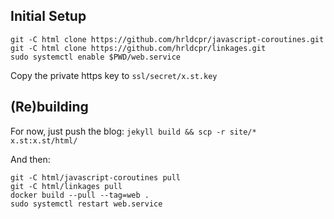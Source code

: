
## Initial Setup

    git -C html clone https://github.com/hrldcpr/javascript-coroutines.git
    git -C html clone https://github.com/hrldcpr/linkages.git
    sudo systemctl enable $PWD/web.service

Copy the private https key to `ssl/secret/x.st.key`

## (Re)building

For now, just push the blog: `jekyll build && scp -r site/* x.st:x.st/html/`

And then:

    git -C html/javascript-coroutines pull
    git -C html/linkages pull
    docker build --pull --tag=web .
    sudo systemctl restart web.service
